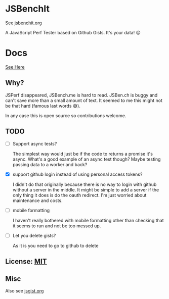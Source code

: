 # JSBenchIt

See [jsbenchit.org](https://jsbenchit.org)

A JavaScript Perf Tester based on Github Gists.
It's your data! 😍

# Docs

[See Here](docs/index.md)

## Why? 

JSPerf disappeared, JSBench.me is hard to read. JSBen.ch
is buggy and can't save more than a small amount of text.
It seemed to me this might not be that hard (famous last words 😅).

In any case this is open source so contributions welcome.

## TODO

- [ ] Support async tests?

  The simplest way would just be if the code to returns a promise it's async.
  What's a good example of an async test though? Maybe testing
  passing data to a worker and back?

- [X] support github login instead of using personal access tokens?

   I didn't do that originally because there is no way to login
   with github without a server in the middle. It might be simple
   to add a server if the only thing it does is do the oauth
   redirect. I'm just worried about maintenance and costs.
   
- [ ] mobile formatting

   I haven't really bothered with mobile formatting other than
   checking that it seems to run and not be too messed up.

- [ ] Let you delete gists?

   As it is you need to go to github to delete

## License: [MIT](LICENSE.md)

## Misc

Also see [jsgist.org](https://jsgist.org)
